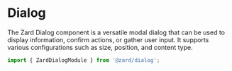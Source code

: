 # Dialog

The Zard Dialog component is a versatile modal dialog that can be used to display information, confirm actions, or gather user input. It supports various configurations such as size, position, and content type.

```ts
import { ZardDialogModule } from '@zard/dialog';
```
